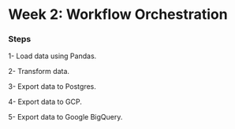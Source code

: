 # Week 2: Workflow Orchestration

### Steps
1- Load data using Pandas.

2- Transform data.

3- Export data to Postgres.

4- Export data to GCP.

5- Export data to Google BigQuery.

